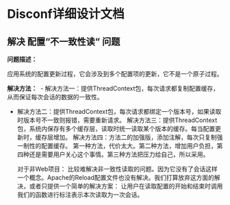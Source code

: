 
Disconf详细设计文档
=======



## 解决 配置“不一致性读“ 问题 ##

**问题描述：**

应用系统的配置更新过程，它会涉及到多个配置项的更新，它不是一个原子过程。

**解决方法：**
 - 解决方法一：提供ThreadContext包，每次请求都复制配置缓存，从而保证每次会话的数据的一致性。
- 解决方法二：提供ThreadContext包，每次请求都绑定一个版本号，如果读取时版本号不一致则报错，需要重新请求。
  解决方法三：提供ThreadContext包，系统内保存有多个缓存层，读取时统一读取某个版本的缓存。每当配置更新时，缓存层增加。
  解决方法四：方法二的加强版，添加注解，每次只复制强一制性的配置缓存。
   第一种方法，代价太大。第二种方法，增加用户负担，第四种还是需要用户关心这个事情。第三种方法把压力给自己，所以采用。

   对于非Web项目：
   比较难解决非一致性读取的问题。因为它没有了会话这样一个概念。Apache的Reload配置文件也没有解决。我们打算放弃这方面的解决，或者只提供一个简单的解决方案：
让用户在读取配置的开始和结束时调用我们的函数进行标注表示本次读取为一次会话。